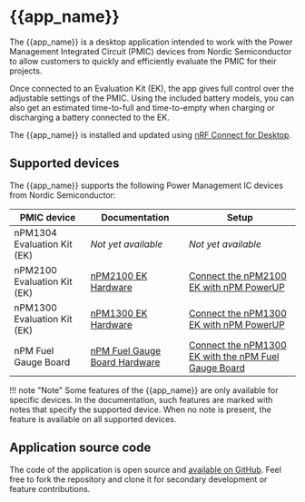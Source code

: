 # {{app_name}}

The {{app_name}} is a desktop application intended to work with the Power Management Integrated Circuit (PMIC) devices from Nordic Semiconductor to allow customers to quickly and efficiently evaluate the PMIC for their projects.

Once connected to an Evaluation Kit (EK), the app gives full control over the adjustable settings of the PMIC. Using the included battery models, you can also get an estimated time-to-full and time-to-empty when charging or discharging a battery connected to the EK.

The {{app_name}} is installed and updated using [nRF Connect for Desktop](https://docs.nordicsemi.com/bundle/nrf-connect-desktop/page/index.html).

## Supported devices

The {{app_name}} supports the following Power Management IC devices from Nordic Semiconductor:

| PMIC device | Documentation | Setup |
|-------------|---------------|-------|
| nPM1304 Evaluation Kit (EK) | *Not yet available* | *Not yet available* |
| nPM2100 Evaluation Kit (EK) | [nPM2100 EK Hardware](https://docs.nordicsemi.com/bundle/ug_npm2100_ek/page/UG/nPM2100_EK/intro/intro.html) | [Connect the nPM2100 EK with nPM PowerUP](https://docs.nordicsemi.com/bundle/ug_npm2100_ek/page/UG/nPM2100_EK/connect_ek/use_ek_power_up.html) |
| nPM1300 Evaluation Kit (EK) | [nPM1300 EK Hardware](https://docs.nordicsemi.com/bundle/ug_npm1300_ek/page/UG/nPM1300_EK/intro.html) | [Connect the nPM1300 EK with nPM PowerUP](https://docs.nordicsemi.com/bundle/ug_npm1300_ek/page/UG/nPM1300_EK/use_ek_power_up.html) |
| nPM Fuel Gauge Board | [nPM Fuel Gauge Board Hardware](https://docs.nordicsemi.com/bundle/ug_npm_fuel_gauge/page/UG/nPM_fuel_gauge/intro.html) | [Connect the nPM1300 EK with the nPM Fuel Gauge Board](https://docs.nordicsemi.com/bundle/nan_045/page/APP/nan_045/battery_profiling.html) |

!!! note "Note"
      Some features of the {{app_name}} are only available for specific devices.
      In the documentation, such features are marked with notes that specify the supported device.
      When no note is present, the feature is available on all supported devices.

## Application source code

The code of the application is open source and [available on GitHub](https://github.com/NordicSemiconductor/pc-nrfconnect-npm).
Feel free to fork the repository and clone it for secondary development or feature contributions.
